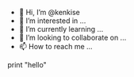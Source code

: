 - 👋 Hi, I’m @kenkise
- 👀 I’m interested in ...
- 🌱 I’m currently learning ...
- 💞️ I’m looking to collaborate on ...
- 📫 How to reach me ...

<!---
kenkise/kenkise is a ✨ special ✨ repository because its `README.md` (this file) appears on your GitHub profile.
You can click the Preview link to take a look at your changes.
--->


print "hello"
